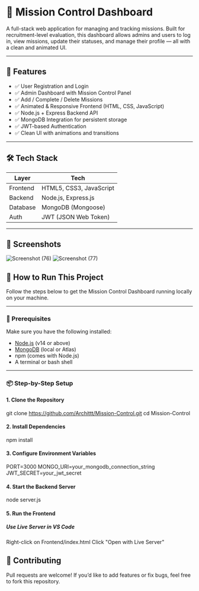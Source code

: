 # 🚀 Mission Control Dashboard

A full-stack web application for managing and tracking missions. Built for recruitment-level evaluation, this dashboard allows admins and users to log in, view missions, update their statuses, and manage their profile — all with a clean and animated UI.

---

## 🔧 Features

- ✅ User Registration and Login
- ✅ Admin Dashboard with Mission Control Panel
- ✅ Add / Complete / Delete Missions
- ✅ Animated & Responsive Frontend (HTML, CSS, JavaScript)
- ✅ Node.js + Express Backend API
- ✅ MongoDB Integration for persistent storage
- ✅ JWT-based Authentication
- ✅ Clean UI with animations and transitions

---

## 🛠️ Tech Stack

| Layer      | Tech                    |
|------------|-------------------------|
| Frontend   | HTML5, CSS3, JavaScript |
| Backend    | Node.js, Express.js     |
| Database   | MongoDB (Mongoose)      |
| Auth       | JWT (JSON Web Token)    |

---

## 📸 Screenshots

![Screenshot (76)](https://github.com/user-attachments/assets/5faadbbc-3a29-4f87-864b-e3877118db1e)
![Screenshot (77)](https://github.com/user-attachments/assets/f2bc3874-51ea-42c9-81f4-4d4aa9d93e3e)

## 🚀 How to Run This Project

Follow the steps below to get the Mission Control Dashboard running locally on your machine.

---

### 🧰 Prerequisites

Make sure you have the following installed:

- [Node.js](https://nodejs.org/) (v14 or above)
- [MongoDB](https://www.mongodb.com/) (local or Atlas)
- npm (comes with Node.js)
- A terminal or bash shell

---

### 📦 Step-by-Step Setup

#### 1. Clone the Repository
git clone https://github.com/Archittt/Mission-Control.git
cd Mission-Control
#### 2. Install Dependencies
npm install
#### 3. Configure Environment Variables
PORT=3000
MONGO_URI=your_mongodb_connection_string
JWT_SECRET=your_jwt_secret
#### 4. Start the Backend Server
node server.js
#### 5. Run the Frontend
##### Use Live Server in VS Code
Right-click on Frontend/index.html
Click "Open with Live Server"


## 🤝 Contributing

Pull requests are welcome! If you’d like to add features or fix bugs, feel free to fork this repository.
